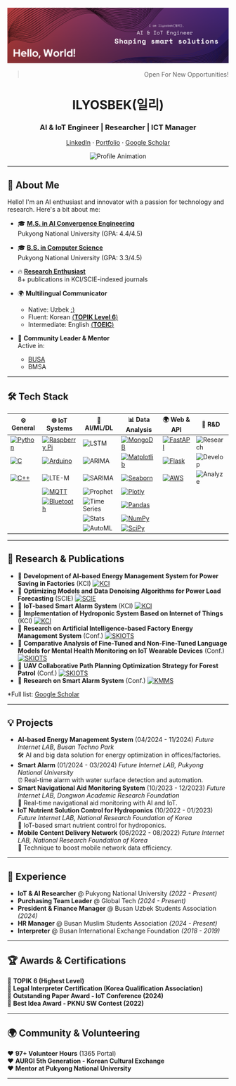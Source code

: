 ![My Profile Picture](my_profile_pic_v1.png)

<div align="center">

<div align="center">
  <blockquote align="right">Open  For New Opportunities!</blockquote>
</div>

# ILYOSBEK(일리)
###  AI & IoT Engineer | Researcher | ICT Manager

<p align="center">
    <a href="https://www.linkedin.com/in/ilyosbek-numonov" target="_blank">LinkedIn</a>
    ·
    <a href="https://google.com" target="_blank">Portfolio</a>
    ·
    <a href="https://scholar.google.com/citations?user=IlyosbekNumonov" target="_blank">Google Scholar</a>
</p>

![Profile Animation](https://readme-typing-svg.demolab.com?font=Fira+Code&size=26&duration=3000&pause=1000&color=58A6FF&center=true&vCenter=true&width=800&height=50&lines=Code+works,+don’t+touch.;Bugs+breed+in+silence.;Coffee+fuels+my+commits.;Documentation?+What’s+that+again?;LLM+saves+me.;Indentation+broke+my+soul.;Git+blame,+not+me.;Works+locally,+ship+it!;Deadline?+Rewrite+in+chaos.;Error+404:+Sanity+gone.)
</div>

---
## 🌟 About Me

Hello! I'm an AI enthusiast and innovator with a passion for technology and research. Here's a bit about me:

- 🎓 [**M.S. in AI Convergence Engineering**](https://ai_conv.pknu.ac.kr/)  
  Pukyong National University (GPA: 4.4/4.5)  

- 🎓 [**B.S. in Computer Science**](https://ce.pknu.ac.kr/ce/1)  
  Pukyong National University (GPA: 3.3/4.5)  
  
- 🔥 [**Research Enthusiast**](https://scholar.google.com/citations?user=qm7GpqUAAAAJ&hl=en)  
  8+ publications in KCI/SCIE-indexed journals  

- 🌍 **Multilingual Communicator**  
  - Native: Uzbek [:)](https://www.google.com/search?q=uzbekistam&oq=uzbekistam&gs_lcrp=EgZjaHJvbWUyBggAEEUYOTIJCAEQLhgKGIAEMg8IAhAuGAoYxwEY0QMYgAQyCQgDEAAYChiABDIPCAQQLhgKGK8BGMcBGIAEMgkIBRAAGAoYgAQyCQgGEAAYChiABDIJCAcQABgKGIAEMgkICBAAGAoYgATSAQg0MzI3ajBqN6gCALACAA&sourceid=chrome&ie=UTF-8)
  - Fluent: Korean [(**TOPIK Level 6**)](https://www.topik.go.kr/)  
  - Intermediate: English  [(**TOEIC**)](https://www.toeic.co.kr/)  

- 🤝 **Community Leader & Mentor**  
  Active in:  
  - [BUSA](https://instagram.com/busa_uzb)  
  - BMSA  
---

## 🛠️ Tech Stack
| ⚙️ General | 🌐 IoT Systems | 🤖 AI/ML/DL | 📊 Data Analysis | 🌍 Web & API | 🔬 R&D |
|------------|----------------|-------------|------------------|--------------|--------|
| [![Python](https://img.shields.io/badge/Python-3776AB?logo=python&logoColor=white)](https://www.python.org/) | [![Raspberry Pi](https://img.shields.io/badge/Raspberry%20Pi-A22846?logo=raspberry-pi&logoColor=white)](https://www.raspberrypi.org/) | ![LSTM](https://img.shields.io/badge/LSTM-Deep%20Learning-orange) | [![MongoDB](https://img.shields.io/badge/MongoDB-47A248?logo=mongodb&logoColor=white)](https://www.mongodb.com/) | [![FastAPI](https://img.shields.io/badge/FastAPI-009688?logo=fastapi&logoColor=white)](https://fastapi.tiangolo.com/) | ![Research](https://img.shields.io/badge/Research-Innovation-FFD700) |
| [![C](https://img.shields.io/badge/C-A8B9CC?logo=c&logoColor=white)](https://en.wikipedia.org/wiki/C_(programming_language)) | [![Arduino](https://img.shields.io/badge/Arduino-00979D?logo=arduino&logoColor=white)](https://www.arduino.cc/) | ![ARIMA](https://img.shields.io/badge/ARIMA-Time%20Series-blue) | [![Matplotlib](https://img.shields.io/badge/Matplotlib-11557C?logo=python&logoColor=white)](https://matplotlib.org/) | [![Flask](https://img.shields.io/badge/Flask-000000?logo=flask&logoColor=white)](https://flask.palletsprojects.com/) | ![Develop](https://img.shields.io/badge/Develop-Build-32CD32) |
| [![C++](https://img.shields.io/badge/C++-00599C?logo=c%2B%2B&logoColor=white)](https://isocpp.org/) | ![LTE-M](https://img.shields.io/badge/LTE--M-4G-blue) | ![SARIMA](https://img.shields.io/badge/SARIMA-Time%20Series-blue) | [![Seaborn](https://img.shields.io/badge/Seaborn-3776AB?logo=python&logoColor=white)](https://seaborn.pydata.org/) | [![AWS](https://img.shields.io/badge/AWS-232F3E?logo=amazon-aws&logoColor=white)](https://aws.amazon.com/) | ![Analyze](https://img.shields.io/badge/Analyze-Insights-4682B4) |
|  | [![MQTT](https://img.shields.io/badge/MQTT-660066?logo=mqtt&logoColor=white)](https://mqtt.org/) | ![Prophet](https://img.shields.io/badge/Prophet-Forecasting-00A1D6) | [![Plotly](https://img.shields.io/badge/Plotly-3F4F75?logo=plotly&logoColor=white)](https://plotly.com/) |  |  |
|  | [![Bluetooth](https://img.shields.io/badge/Bluetooth-0082FC?logo=bluetooth&logoColor=white)](https://www.bluetooth.com/) | ![Time Series](https://img.shields.io/badge/Time%20Series-Analysis-007ACC) | [![Pandas](https://img.shields.io/badge/Pandas-150458?logo=pandas&logoColor=white)](https://pandas.pydata.org/) |  |  |
|  |  | ![Stats](https://img.shields.io/badge/Statistical%20Analysis-228B22) | [![NumPy](https://img.shields.io/badge/NumPy-013243?logo=numpy&logoColor=white)](https://numpy.org/) |  |  |
|  |  | ![AutoML](https://img.shields.io/badge/AutoML-Automation-FF6F61) | [![SciPy](https://img.shields.io/badge/SciPy-8CAAE6?logo=scipy&logoColor=white)](https://scipy.org/) |  |  |


---

## 🔬 Research & Publications
- 📄 **Development of AI-based Energy Management System for Power Saving in Factories** (KCI) [![KCI](https://img.shields.io/badge/KCI-007ACC)](https://www.kci.go.kr/kciportal/ci/sereArticleSearch/ciSereArtiView.kci?sereArticleSearchBean.artiId=ART003153842)  
- 📄 **Optimizing Models and Data Denoising Algorithms for Power Load Forecasting** (SCIE) [![SCIE](https://img.shields.io/badge/SCIE-228B22)](https://www.mdpi.com/1996-1073/17/21/5513)  
- 📄 **IoT-based Smart Alarm System** (KCI) [![KCI](https://img.shields.io/badge/KCI-007ACC)](https://www.kci.go.kr/kciportal/ci/sereArticleSearch/ciSereArtiView.kci?sereArticleSearchBean.artiId=ART003112168)  
- 📄 **Implementation of Hydroponic System Based on Internet of Things** (KCI) [![KCI](https://img.shields.io/badge/KCI-007ACC)](https://www.kci.go.kr/kciportal/ci/sereArticleSearch/ciSereArtiView.kci?sereArticleSearchBean.artiId=ART002992004)  
- 📄 **Research on Artificial Intelligence-based Factory Energy Management System** (Conf.) [![SKIOTS](https://img.shields.io/badge/SKIOTS-FFD700)](https://sites.google.com/view/conferenceskiots/home)  
- 📄 **Comparative Analysis of Fine-Tuned and Non-Fine-Tuned Language Models for Mental Health Monitoring on IoT Wearable Devices** (Conf.) [![SKIOTS](https://img.shields.io/badge/SKIOTS-FFD700)](https://sites.google.com/view/conferenceskiots/home)  
- 📄 **UAV Collaborative Path Planning Optimization Strategy for Forest Patrol** (Conf.) [![SKIOTS](https://img.shields.io/badge/SKIOTS-FFD700)](https://sites.google.com/view/conferenceskiots/home)  
- 📄 **Research on Smart Alarm System** (Conf.) [![KMMS](https://img.shields.io/badge/KMMS-FFD700)](https://kmms.or.kr/)  

*Full list: [Google Scholar](https://scholar.google.com/citations?user=qm7GpqUAAAAJ&hl=en) 


---
## 💡 Projects
- **AI-based Energy Management System** (04/2024 - 11/2024) *Future Internet LAB, Busan Techno Park*  
  🛠️ AI and big data solution for energy optimization in offices/factories.  
- **Smart Alarm** (01/2024 - 03/2024) *Future Internet LAB, Pukyong National University*  
  ⏰ Real-time alarm with water surface detection and automation.  
- **Smart Navigational Aid Monitoring System** (10/2023 - 12/2023) *Future Internet LAB, Dongwon Academic Research Foundation*  
  📡 Real-time navigational aid monitoring with AI and IoT.  
- **IoT Nutrient Solution Control for Hydroponics** (10/2022 - 01/2023) *Future Internet LAB, National Research Foundation of Korea*  
  🌱 IoT-based smart nutrient control for hydroponics.  
- **Mobile Content Delivery Network** (06/2022 - 08/2022) *Future Internet LAB, National Research Foundation of Korea*  
  📱 Technique to boost mobile network data efficiency.  

---

## 📌 Experience

- **IoT & AI Researcher** @ Pukyong National University *(2022 - Present)*
- **Purchasing Team Leader** @ Global Tech *(2024 - Present)*
- **President & Finance Manager** @ Busan Uzbek Students Association *(2024)*
- **HR Manager** @ Busan Muslim Students Association *(2024 - Present)*
- **Interpreter** @ Busan International Exchange Foundation *(2018 - 2019)*

---

## 🏆 Awards & Certifications

🏅 **TOPIK 6 (Highest Level)**  
🏅 **Legal Interpreter Certification (Korea Qualification Association)**  
🏅 **Outstanding Paper Award - IoT Conference (2024)**  
🏅 **Best Idea Award - PKNU SW Contest (2022)**  

---

## 🌍 Community & Volunteering
❤️ **97+ Volunteer Hours** (1365 Portal)  
❤️ **AURGI 5th Generation - Korean Cultural Exchange**  
❤️ **Mentor at Pukyong National University**  

---
